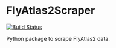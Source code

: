 # FlyAtlas2Scraper
[![Build Status](https://travis-ci.org/nehal1989/FlyAtlas2Scraper.svg?branch=master)](https://travis-ci.org/nehal1989/FlyAtlas2Scraper)

Python package to scrape FlyAtlas2 data.
